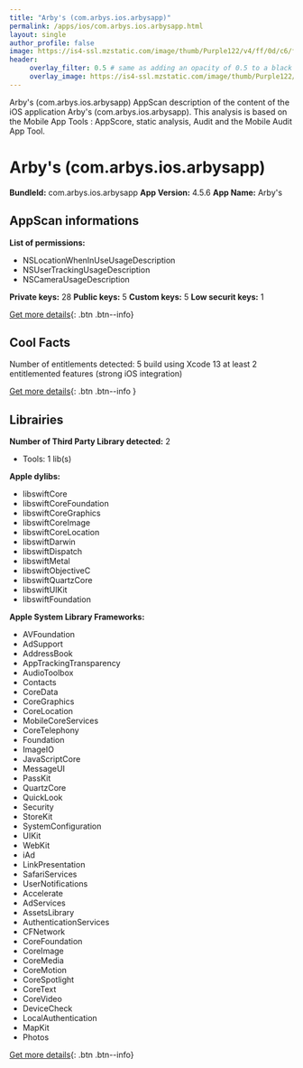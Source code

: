 ```yaml
---
title: "Arby's (com.arbys.ios.arbysapp)"
permalink: /apps/ios/com.arbys.ios.arbysapp.html
layout: single
author_profile: false
image: https://is4-ssl.mzstatic.com/image/thumb/Purple122/v4/ff/0d/c6/ff0dc62c-bae3-e1a2-55b7-7234dbfe8a17/AppIcon.arbys-0-0-1x_U007emarketing-0-0-0-5-0-0-sRGB-0-0-0-GLES2_U002c0-512MB-85-220-0-0.png/512x512bb.jpg
header: 
     overlay_filter: 0.5 # same as adding an opacity of 0.5 to a black background
     overlay_image: https://is4-ssl.mzstatic.com/image/thumb/Purple122/v4/ff/0d/c6/ff0dc62c-bae3-e1a2-55b7-7234dbfe8a17/AppIcon.arbys-0-0-1x_U007emarketing-0-0-0-5-0-0-sRGB-0-0-0-GLES2_U002c0-512MB-85-220-0-0.png/512x512bb.jpg
---
```

Arby's (com.arbys.ios.arbysapp) AppScan description of the content of the iOS application Arby's (com.arbys.ios.arbysapp). This analysis is based on the Mobile App Tools : AppScore, static analysis, Audit and the Mobile Audit App Tool.

# Arby's (com.arbys.ios.arbysapp)

**BundleId:** com.arbys.ios.arbysapp
**App Version:** 4.5.6
**App Name:** Arby's


## AppScan informations 

**List of permissions:** 
- NSLocationWhenInUseUsageDescription
- NSUserTrackingUsageDescription
- NSCameraUsageDescription
  
  
**Private keys:** 28
**Public keys:** 5
**Custom keys:** 5
**Low securit keys:** 1
  
[Get more details](/pricing.html){: .btn .btn--info}

## Cool Facts

Number of entitlements detected: 5
build using Xcode 13
at least 2 entitlemented features (strong iOS integration)
  
[Get more details](/pricing.html){: .btn .btn--info }

## Librairies 
**Number of Third Party Library detected:** 2
- Tools: 1 lib(s)


**Apple dylibs:**
- libswiftCore
- libswiftCoreFoundation
- libswiftCoreGraphics
- libswiftCoreImage
- libswiftCoreLocation
- libswiftDarwin
- libswiftDispatch
- libswiftMetal
- libswiftObjectiveC
- libswiftQuartzCore
- libswiftUIKit
- libswiftFoundation


**Apple System Library Frameworks:**
- AVFoundation
- AdSupport
- AddressBook
- AppTrackingTransparency
- AudioToolbox
- Contacts
- CoreData
- CoreGraphics
- CoreLocation
- MobileCoreServices
- CoreTelephony
- Foundation
- ImageIO
- JavaScriptCore
- MessageUI
- PassKit
- QuartzCore
- QuickLook
- Security
- StoreKit
- SystemConfiguration
- UIKit
- WebKit
- iAd
- LinkPresentation
- SafariServices
- UserNotifications
- Accelerate
- AdServices
- AssetsLibrary
- AuthenticationServices
- CFNetwork
- CoreFoundation
- CoreImage
- CoreMedia
- CoreMotion
- CoreSpotlight
- CoreText
- CoreVideo
- DeviceCheck
- LocalAuthentication
- MapKit
- Photos


  
[Get more details](/pricing.html){: .btn .btn--info}

